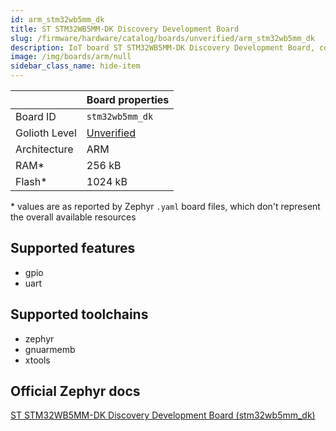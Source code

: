 ```yaml
---
id: arm_stm32wb5mm_dk
title: ST STM32WB5MM-DK Discovery Development Board
slug: /firmware/hardware/catalog/boards/unverified/arm_stm32wb5mm_dk
description: IoT board ST STM32WB5MM-DK Discovery Development Board, compatible with Golioth at unverified level.
image: /img/boards/arm/null
sidebar_class_name: hide-item
---
```


[//]: # (This is an auto-generated file, do not edit! Changes to it will be lost upon re-generation)



|                | Board properties     |
| -------------  | -------------------- |
| Board ID       | `stm32wb5mm_dk` |
| Golioth Level  | [Unverified](/firmware/hardware#unverified-boards) |
| Architecture   | ARM |
| RAM*           | 256 kB |
| Flash*         | 1024 kB |

\* values are as reported by Zephyr `.yaml` board files, which don't represent the overall available resources



## Supported features

* gpio
* uart

## Supported toolchains

* zephyr
* gnuarmemb
* xtools

## Official Zephyr docs

[ST STM32WB5MM-DK Discovery Development Board (stm32wb5mm_dk)](https://docs.zephyrproject.org/latest/boards/arm/stm32wb5mm_dk/doc/index.html)
